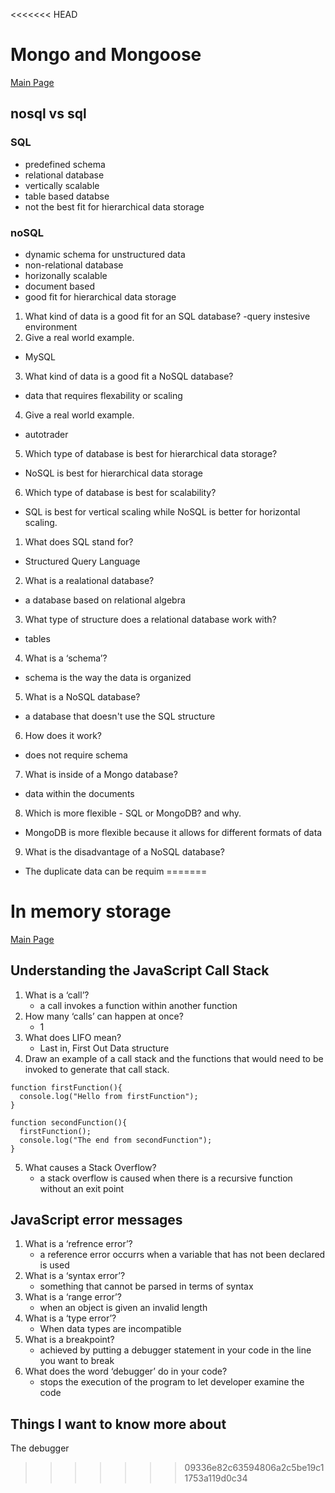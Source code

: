 <<<<<<< HEAD
# Mongo and Mongoose

[Main Page](https://jrdelmu.github.io/reading-notes/)

## nosql vs sql

### SQL

- predefined schema
- relational database
- vertically scalable
- table based databse
- not the best fit for hierarchical data storage

### noSQL

- dynamic schema for unstructured data
- non-relational database
- horizonally scalable
- document based
- good fit for hierarchical data storage

1. What kind of data is a good fit for an SQL database?
  -query instesive environment 
2. Give a real world example.
  - MySQL
3. What kind of data is a good fit a NoSQL database?
  - data that requires flexability or scaling
4. Give a real world example.
  - autotrader
5. Which type of database is best for hierarchical data storage?
  - NoSQL is best for hierarchical data storage
6. Which type of database is best for scalability?
  - SQL is best for vertical scaling while NoSQL is better for horizontal scaling.

1. What does SQL stand for?
  - Structured Query Language
2. What is a realational database?
  - a database based on relational algebra
3. What type of structure does a relational database work with?
  - tables
4. What is a ‘schema’?
  - schema is the way the data is organized
5. What is a NoSQL database?
  - a database that doesn't use the SQL structure
6. How does it work?
  - does not require schema
7. What is inside of a Mongo database?
  - data within the documents
8. Which is more flexible - SQL or MongoDB? and why.
  - MongoDB is more flexible because it allows for different formats of data
9. What is the disadvantage of a NoSQL database?
  - The duplicate data can be requim
=======
# In memory storage

[Main Page](https://jrdelmu.github.io/reading-notes/)

## Understanding the JavaScript Call Stack

1. What is a ‘call’?
    - a call invokes a function within another function
2. How many ‘calls’ can happen at once?
    - 1
3. What does LIFO mean?
    - Last in, First Out Data structure
4. Draw an example of a call stack and the functions  that would need to be invoked to generate that call stack.
```
function firstFunction(){
  console.log("Hello from firstFunction");
}

function secondFunction(){
  firstFunction();
  console.log("The end from secondFunction");
}
```
5. What causes a Stack Overflow?
    - a stack overflow is caused when there is a recursive function without an exit point

## JavaScript error messages

1. What is a ‘refrence error’?
    - a reference error occurrs when a variable that has not been declared is used
2. What is a ‘syntax error’?
    - something that cannot be parsed in terms of syntax
3. What is a ‘range error’?
    - when an object is given an invalid length
4. What is a ‘type error’?
    - When data types are incompatible 
5. What is a breakpoint?
    - achieved by putting a debugger statement in your code in the line you want to break
6. What does the word ‘debugger’ do in your code?
    - stops the execution of the program to let developer examine the code

## Things I want to know more about

The debugger
>>>>>>> 09336e82c63594806a2c5be19c11753a119d0c34
